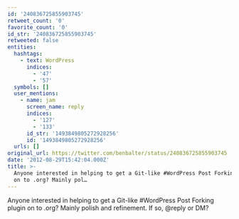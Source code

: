 ```yaml
---
id: '240836725855903745'
retweet_count: '0'
favorite_count: '0'
id_str: '240836725855903745'
retweeted: false
entities:
  hashtags:
    - text: WordPress
      indices:
        - '47'
        - '57'
  symbols: []
  user_mentions:
    - name: jam
      screen_name: reply
      indices:
        - '127'
        - '133'
      id_str: '1493849805272928256'
      id: '1493849805272928256'
  urls: []
original_url: https://twitter.com/benbalter/status/240836725855903745
date: '2012-08-29T15:42:04.000Z'
title: >-
  Anyone interested in helping to get a Git-like #WordPress Post Forking plugin
  on to .org? Mainly pol…
---
```


Anyone interested in helping to get a Git-like #WordPress Post Forking plugin on to .org? Mainly polish and refinement. If so, @reply or DM?